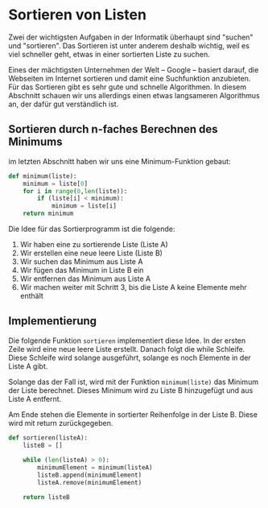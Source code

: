 # Sortieren von Listen

Zwei der wichtigsten Aufgaben in der Informatik überhaupt sind "suchen" und "sortieren".
Das Sortieren ist unter anderem
deshalb wichtig, weil es viel schneller geht, etwas in einer sortierten
Liste zu suchen.

Eines der mächtigsten Unternehmen der Welt – Google
– basiert darauf, die Webseiten im Internet sortieren und damit eine
Suchfunktion anzubieten.
Für das Sortieren gibt es sehr gute und schnelle Algorithmen. In diesem
Abschnitt schauen wir uns allerdings einen etwas langsameren Algorithmus an,
der dafür gut verständlich ist.

## Sortieren durch n-faches Berechnen des Minimums

im letzten Abschnitt haben wir uns eine Minimum-Funktion gebaut:

```python
def minimum(liste):
    minimum = liste[0]
    for i in range(0,len(liste)):
        if (liste[i] < minimum):
            minimum = liste[i]
    return minimum
```

Die Idee für das Sortierprogramm ist die folgende:

1. Wir haben eine zu sortierende Liste (Liste A)
1. Wir erstellen eine neue leere Liste (Liste B)
1. Wir suchen das Minimum aus Liste A
1. Wir fügen das Minimum in Liste B ein
1. Wir entfernen das Minimum aus Liste A
1. Wir machen weiter mit Schritt 3, bis die Liste A keine Elemente mehr enthält

## Implementierung


Die folgende Funktion `sortieren` implementiert diese Idee.
In der ersten Zeile wird eine neue leere Liste erstellt.
Danach folgt die while Schleife.
Diese Schleife wird solange ausgeführt,
solange es noch Elemente in der Liste A gibt.

Solange das der Fall ist, wird mit der Funktion `minimum(liste)`
das Minimum der Liste berechnet.
Dieses Minimum wird zu Liste B hinzugefügt und
aus Liste A entfernt.

Am Ende stehen die Elemente in sortierter Reihenfolge in der Liste B.
Diese wird mit return zurückgegeben.

```python
def sortieren(listeA):
    listeB = []
    
    while (len(listeA) > 0):
        minimumElement = minimum(listeA)
        listeB.append(minimumElement)
        listeA.remove(minimumElement)

    return listeB
```




